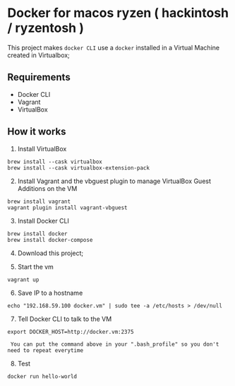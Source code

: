 # Docker for macos ryzen ( hackintosh / ryzentosh )

This project makes `docker CLI` use a `docker` installed in a Virtual Machine created in Virtualbox;

## Requirements
- Docker CLI
- Vagrant 
- VirtualBox

## How it works

1. Install VirtualBox

```
brew install --cask virtualbox
brew install --cask virtualbox-extension-pack
```

2. Install Vagrant and the vbguest plugin to manage VirtualBox Guest Additions on the VM
```
brew install vagrant
vagrant plugin install vagrant-vbguest
```

3. Install Docker CLI
```
brew install docker
brew install docker-compose
```

4. Download this project;

5. Start the vm 
```
vagrant up
```

6. Save IP to a hostname
```
echo "192.168.59.100 docker.vm" | sudo tee -a /etc/hosts > /dev/null
```

7. Tell Docker CLI to talk to the VM
```
export DOCKER_HOST=http://docker.vm:2375
```
`
You can put the command above in your ".bash_profile" so you don't need to repeat everytime`

8. Test
```
docker run hello-world
```